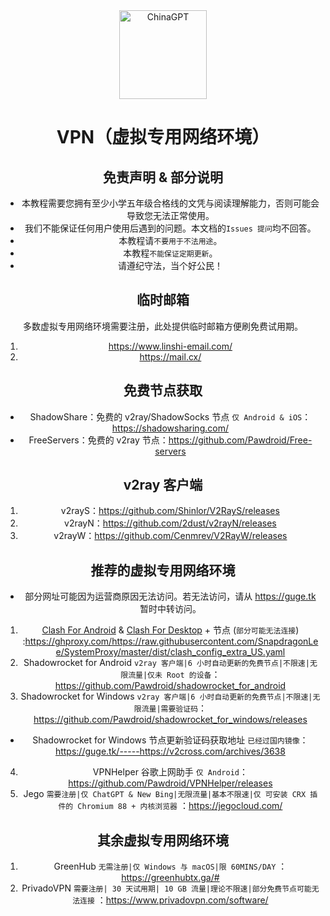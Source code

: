 <div align="center">
  <img src="https://ghproxy.com/https://raw.githubusercontent.com/PlayMcBKuwu/chinagpt/main/GPT-4.png" alt="ChinaGPT" width="140" height="142" />  
  
# VPN（虚拟专用网络环境）  
## 免责声明 & 部分说明  
* 本教程需要您拥有至少小学五年级合格线的文凭与阅读理解能力，否则可能会导致您无法正常使用。
* 我们不能保证任何用户使用后遇到的问题。本文档的`Issues 提问`均不回答。  
* 本教程请`不要用于不法用途`。  
* 本教程`不能保证定期更新`。  
* 请遵纪守法，当个好公民！  
  
## 临时邮箱  
多数虚拟专用网络环境需要注册，此处提供临时邮箱方便刷免费试用期。  
1.  https://www.linshi-email.com/  
2.  https://mail.cx/  
  
## 免费节点获取
- ShadowShare：免费的 v2ray/ShadowSocks 节点 `仅 Android & iOS`：https://shadowsharing.com/  
- FreeServers：免费的 v2ray 节点：https://github.com/Pawdroid/Free-servers  
  
## v2ray 客户端
  
1.  v2rayS：https://github.com/Shinlor/V2RayS/releases  
2.  v2rayN：https://github.com/2dust/v2rayN/releases  
3.  v2rayW：https://github.com/Cenmrev/V2RayW/releases  
  
## 推荐的虚拟专用网络环境  
* 部分网址可能因为运营商原因无法访问。若无法访问，请从 https://guge.tk 暂时中转访问。  
  
1.  <a href="https://github.com/Kr328/ClashForAndroid/releases">Clash For Android</a> & <a href="https://github.com/mapleafgo/clash-for-flutter">Clash For Desktop</a> + 节点 (`部分可能无法连接`) :https://ghproxy.com/https://raw.githubusercontent.com/SnapdragonLee/SystemProxy/master/dist/clash_config_extra_US.yaml  
2.  Shadowrocket for Android `v2ray 客户端|6 小时自动更新的免费节点|不限速|无限流量|仅未 Root 的设备`：https://github.com/Pawdroid/shadowrocket_for_android  
3.  Shadowrocket for Windows `v2ray 客户端|6 小时自动更新的免费节点|不限速|无限流量|需要验证码`：https://github.com/Pawdroid/shadowrocket_for_windows/releases
- Shadowrocket for Windows 节点更新验证码获取地址 `已经过国内镜像`：https://guge.tk/-----https://v2cross.com/archives/3638  
4.  VPNHelper 谷歌上网助手 `仅 Android`：https://github.com/Pawdroid/VPNHelper/releases  
5.  Jego `需要注册|仅 ChatGPT & New Bing|无限流量|基本不限速|仅 可安装 CRX 插件的 Chromium 88 + 内核浏览器` ：https://jegocloud.com/  
  
## 其余虚拟专用网络环境
1.  GreenHub `无需注册|仅 Windows 与 macOS|限 60MINS/DAY` ：https://greenhubtx.ga/#  
2.  PrivadoVPN  `需要注册| 30 天试用期| 10 GB 流量|理论不限速|部分免费节点可能无法连接` ：https://www.privadovpn.com/software/  
